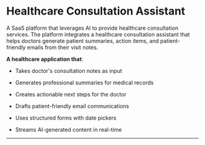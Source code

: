 # Healthcare Consultation Assistant

A SaaS platform that leverages AI to provide healthcare consultation services. The platform integrates a healthcare consultation assistant that helps doctors generate patient summaries, action items, and patient-friendly emails from their visit notes.

**A healthcare application that**:

- Takes doctor's consultation notes as input

- Generates professional summaries for medical records

- Creates actionable next steps for the doctor

- Drafts patient-friendly email communications

- Uses structured forms with date pickers

- Streams AI-generated content in real-time

---